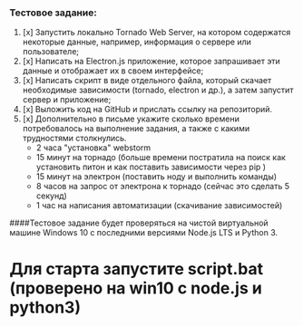 ### Тестовое задание:

1. [x] Запустить локально Tornado Web Server, на котором содержатся некоторые данные, например, информация о сервере или пользователе;
2. [x] Написать на Electron.js приложение, которое запрашивает эти данные и отображает их в своем интерфейсе;
3. [x] Написать скрипт в виде отдельного файла, который скачает необходимые зависимости (tornado, electron и др.), а затем запустит сервер и приложение;
4. [x] Выложить код на GitHub и прислать ссылку на репозиторий.
5. [x] Дополнительно в письме укажите сколько времени потребовалось на выполнение задания, а также с какими трудностями столкнулись.
   - 2 часа "установка" webstorm 
   - 15 минут на торнадо (больше времени постратила на поиск как установить питон и как поставить зависимости через  pip )
   - 15 минут на электрон (поставить ноду и выполнить команды)
   - 8 часов на запрос от электрона к торнадо (сейчас это сделать 5 секунд)
   - 1 час на написания автоматизации (скачивание зависимостей)

####Тестовое задание будет проверяться на чистой виртуальной машине Windows 10 с последними версиями Node.js LTS и Python 3.

# Для старта запустите script.bat (проверено на win10 с node.js и python3) 